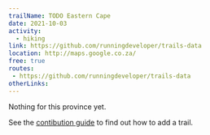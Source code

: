 ```yaml
---
trailName: TODO Eastern Cape
date: 2021-10-03
activity:
  - hiking
link: https://github.com/runningdeveloper/trails-data
location: http://maps.google.co.za/
free: true
routes: 
 - https://github.com/runningdeveloper/trails-data
otherLinks: 
---
```


Nothing for this province yet.

See the [contibution guide](CONTRIBUTING.md) to find out how to add a trail.